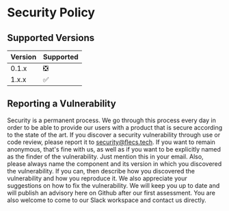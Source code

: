 # Security Policy

## Supported Versions

| Version | Supported          |
| ------- | ------------------ |
| 0.1.x   | ❎                 |
| 1.x.x   | :white_check_mark: |

## Reporting a Vulnerability

Security is a permanent process. We go through this process every day in order to be able to provide our users with a product that is secure according to the state of the art.
If you discover a security vulnerability through use or code review, please report it to security@flecs.tech. If you want to remain anonymous, that's fine with us, as well as if you want to be explicitly named as the finder of the vulnerability. Just mention this in your email.
Also, please always name the component and its version in which you discovered the vulnerability. If you can, then describe how you discovered the vulnerability and how you reproduce it. We also appreciate your suggestions on how to fix the vulnerability.
We will keep you up to date and will publish an advisory here on Github after our first assessment. You are also welcome to come to our Slack workspace and contact us directly.
